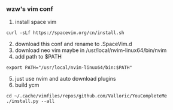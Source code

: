 ### wzw's vim conf

1. install space vim
```
curl -sLf https://spacevim.org/cn/install.sh 
```
2. download this conf and rename to .SpaceVim.d
3. download neo vim 
 maybe in /usr/local/nvim-linux64/bin/nvim
4. add path to $PATH
```
export PATH="/usr/local/nvim-linux64/bin:$PATH"
```
5. just use nvim and auto download plugins
6. build ycm
```
cd ~/.cache/vimfiles/repos/github.com/Valloric/YouCompleteMe
./install.py --all
```
